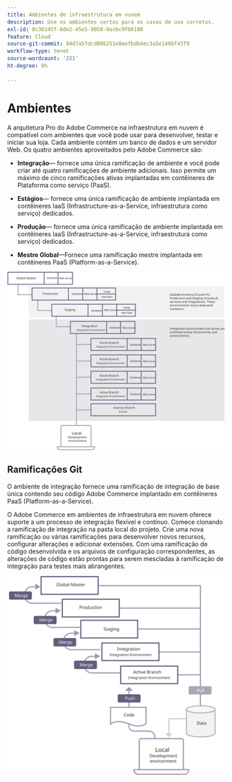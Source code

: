 ```yaml
---
title: Ambientes de infraestrutura em nuvem
description: Use os ambientes certos para os casos de uso corretos.
exl-id: 0c36145f-8de2-45e5-9050-9acbc9fb6100
feature: Cloud
source-git-commit: 94d7a57dcd006251e8eefbdb4ec3a5e140bf43f9
workflow-type: tm+mt
source-wordcount: '221'
ht-degree: 0%

---
```


# Ambientes

A arquitetura Pro do Adobe Commerce na infraestrutura em nuvem é compatível com ambientes que você pode usar para desenvolver, testar e iniciar sua loja. Cada ambiente contém um banco de dados e um servidor Web. Os quatro ambientes aproveitados pelo Adobe Commerce são:

- **Integração**— fornece uma única ramificação de ambiente e você pode criar até quatro ramificações de ambiente adicionais. Isso permite um máximo de cinco ramificações ativas implantadas em contêineres de Plataforma como serviço (PaaS).

- **Estágios**— fornece uma única ramificação de ambiente implantada em contêineres IaaS (Infrastructure-as-a-Service, infraestrutura como serviço) dedicados.

- **Produção**— fornece uma única ramificação de ambiente implantada em contêineres IaaS (Infrastructure-as-a-Service, infraestrutura como serviço) dedicados.

- **Mestre Global**—Fornece uma ramificação mestre implantada em contêineres PaaS (Platform-as-a-Service).

![Diagrama que mostra a relação entre ambientes de nuvem do Adobe Commerce](../../../assets/playbooks/environment-diagram.svg)

## Ramificações Git

O ambiente de integração fornece uma ramificação de integração de base única contendo seu código Adobe Commerce implantado em contêineres PaaS (Platform-as-a-Service).

O Adobe Commerce em ambientes de infraestrutura em nuvem oferece suporte a um processo de integração flexível e contínuo. Comece clonando a ramificação de integração na pasta local do projeto. Crie uma nova ramificação ou várias ramificações para desenvolver novos recursos, configurar alterações e adicionar extensões. Com uma ramificação de código desenvolvida e os arquivos de configuração correspondentes, as alterações de código estão prontas para serem mescladas à ramificação de integração para testes mais abrangentes.

![Diagrama que mostra a estratégia de ramificação baseada em Git para ambientes de nuvem do Adobe Commerce](../../../assets/playbooks/branching-diagram.svg)
